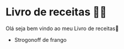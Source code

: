 # Livro de receitas :man_cook:

Olá seja bem vindo ao meu Livro de receitas:wave:

- Strogonoff de frango
